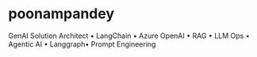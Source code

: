 # poonampandey
GenAI Solution Architect • LangChain • Azure OpenAI • RAG • LLM Ops • Agentic AI • Langgraph• Prompt Engineering
